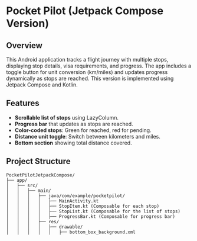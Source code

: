 # Pocket Pilot (Jetpack Compose Version)

## Overview

This Android application tracks a flight journey with multiple stops, displaying stop details, visa requirements, and progress. The app includes a toggle button for unit conversion (km/miles) and updates progress dynamically as stops are reached. This version is implemented using Jetpack Compose and Kotlin.

## Features

- **Scrollable list of stops** using LazyColumn.
- **Progress bar** that updates as stops are reached.
- **Color-coded stops**: Green for reached, red for pending.
- **Distance unit toggle**: Switch between kilometers and miles.
- **Bottom section** showing total distance covered.

## Project Structure
```plaintext
PocketPilotJetpackCompose/
├── app/
│   ├── src/
│   │   ├── main/
│   │   │   ├── java/com/example/pocketpilot/
│   │   │   │   ├── MainActivity.kt
│   │   │   │   ├── StopItem.kt (Composable for each stop)
│   │   │   │   ├── StopList.kt (Composable for the list of stops)
│   │   │   │   ├── ProgressBar.kt (Composable for progress bar)
│   │   │   ├── res/
│   │   │   │   ├── drawable/
│   │   │   │   │   ├── bottom_box_background.xml
